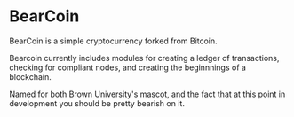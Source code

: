 # BearCoin
BearCoin is a simple cryptocurrency forked from Bitcoin. 

Bearcoin currently includes modules for creating a ledger of transactions, checking for compliant nodes, 
and creating the beginnnings of a blockchain.

Named for both Brown University's mascot, and the fact that at this point in development you should be 
pretty bearish on it.
